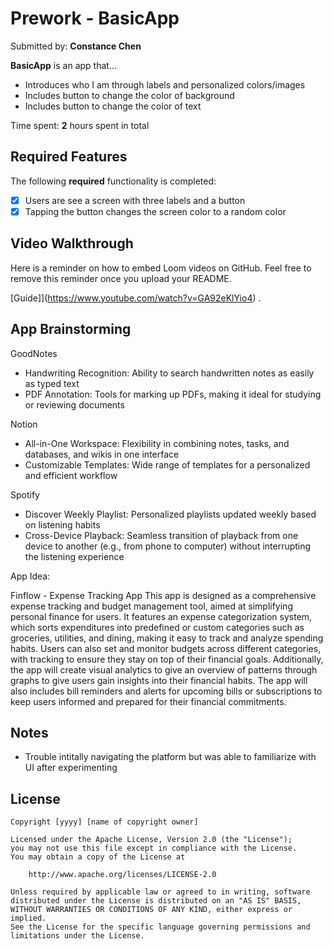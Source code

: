 # Prework - BasicApp

Submitted by: **Constance Chen**

**BasicApp** is an app that... 

- Introduces who I am through labels and personalized colors/images
- Includes button to change the color of background
- Includes button to change the color of text

Time spent: **2** hours spent in total

## Required Features

The following **required** functionality is completed:

- [X] Users are see a screen with three labels and a button
- [X] Tapping the button changes the screen color to a random color
 
## Video Walkthrough

Here is a reminder on how to embed Loom videos on GitHub. Feel free to remove this reminder once you upload your README. 

[Guide]](https://www.youtube.com/watch?v=GA92eKlYio4) .

## App Brainstorming

GoodNotes
- Handwriting Recognition: Ability to search handwritten notes as easily as typed text
- PDF Annotation: Tools for marking up PDFs, making it ideal for studying or reviewing documents

Notion
- All-in-One Workspace: Flexibility in combining notes, tasks, and databases, and wikis in one interface
- Customizable Templates: Wide range of templates for a personalized and efficient workflow

Spotify
- Discover Weekly Playlist: Personalized playlists updated weekly based on listening habits
- Cross-Device Playback: Seamless transition of playback from one device to another (e.g., from phone to computer) without interrupting the listening experience

App Idea: 

Finflow - Expense Tracking App
  This app is designed as a comprehensive expense tracking and budget management tool, aimed at simplifying personal finance for users. It features an expense categorization system, which sorts expenditures into predefined or custom categories such as groceries, utilities, and dining, making it easy to track and analyze spending habits. Users can also set and monitor budgets across different categories, with tracking to ensure they stay on top of their financial goals. Additionally, the app will create visual analytics to give an overview of patterns through graphs to give users gain insights into their financial habits. The app will also includes bill reminders and alerts for upcoming bills or subscriptions to keep users informed and prepared for their financial commitments.

## Notes

- Trouble intitally navigating the platform but was able to familiarize with UI after experimenting

## License

    Copyright [yyyy] [name of copyright owner]

    Licensed under the Apache License, Version 2.0 (the "License");
    you may not use this file except in compliance with the License.
    You may obtain a copy of the License at

        http://www.apache.org/licenses/LICENSE-2.0

    Unless required by applicable law or agreed to in writing, software
    distributed under the License is distributed on an "AS IS" BASIS,
    WITHOUT WARRANTIES OR CONDITIONS OF ANY KIND, either express or implied.
    See the License for the specific language governing permissions and
    limitations under the License.
